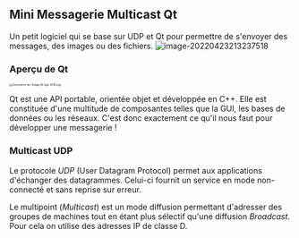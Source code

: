 ## Mini Messagerie Multicast Qt

Un petit logiciel qui se base sur UDP et Qt pour permettre de s'envoyer des messages, des images ou des fichiers.
![image-20220423213237518](https://user-images.githubusercontent.com/82091053/164944349-96c05fe3-ff57-4a39-8357-2895eb2f5d6b.png)





### Aperçu de Qt

<img src="https://upload.wikimedia.org/wikipedia/commons/thumb/0/0b/Qt_logo_2016.svg/langfr-220px-Qt_logo_2016.svg.png" alt="Description de l'image Qt logo 2016.svg." style="zoom:33%;" />

Qt est une API portable, orientée objet et développée en C++. Elle est constituée d'une multitude de composantes telles que la GUI,  les bases de données ou les réseaux. C'est donc exactement ce qu'il nous faut pour développer une messagerie !



### Multicast UDP

Le protocole *UDP* (User Datagram Protocol) permet aux applications d'échanger des datagrammes. Celui-ci fournit un service en mode non-connecté et sans reprise sur erreur.

Le multipoint (*Multicast*) est un mode diffusion permettant d'adresser des groupes de machines tout en étant plus sélectif qu'une diffusion *Broadcast*. Pour cela on utilise des adresses IP de classe D.



